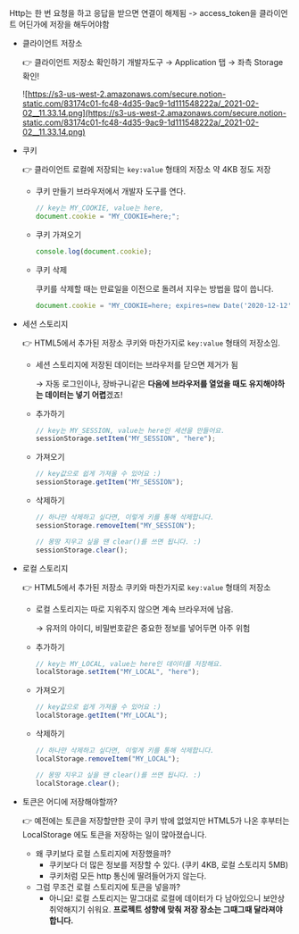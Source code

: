 Http는 한 번 요청을 하고 응답을 받으면 연결이 해제됨 
-> access_token을 클라이언트 어딘가에 저장을 해두어야함

- 클라이언트 저장소
    
    👉 클라이언트 저장소 확인하기
    개발자도구 → Application 탭 → 좌측 Storage 확인!
    
    ![https://s3-us-west-2.amazonaws.com/secure.notion-static.com/83174c01-fc48-4d35-9ac9-1d111548222a/_2021-02-02__11.33.14.png](https://s3-us-west-2.amazonaws.com/secure.notion-static.com/83174c01-fc48-4d35-9ac9-1d111548222a/_2021-02-02__11.33.14.png)
    
- 쿠키
    
    👉 클라이언트 로컬에 저장되는 `key:value` 형태의 저장소
    약 4KB 정도 저장
    
    - 쿠키 만들기
        브라우저에서 개발자 도구를 연다.
        
        ```jsx
        // key는 MY_COOKIE, value는 here, 
        document.cookie = "MY_COOKIE=here;";
        ```
        
    - 쿠키 가져오기
        
        ```jsx
        console.log(document.cookie);
        ```
        
    - 쿠키 삭제
        
        쿠키를 삭제할 때는 만료일을 이전으로 돌려서 지우는 방법을 많이 씁니다.
        
        ```jsx
        document.cookie = "MY_COOKIE=here; expires=new Date('2020-12-12').toUTCString()";
        ```
        
- 세션 스토리지

    👉 HTML5에서 추가된 저장소 쿠키와 마찬가지로 `key:value` 형태의 저장소임.
    
    - 세션 스토리지에 저장된 데이터는 브라우저를 닫으면 제거가 됨
        
        → 자동 로그인이나, 장바구니같은 **다음에 브라우저를 열었을 때도 유지해야하는 데이터는 넣기 어렵**겠죠!
        
    - 추가하기
        
        ```jsx
        // key는 MY_SESSION, value는 here인 세션을 만들어요.
        sessionStorage.setItem("MY_SESSION", "here");
        ```
        
    - 가져오기
        
        ```jsx
        // key값으로 쉽게 가져올 수 있어요 :) 
        sessionStorage.getItem("MY_SESSION");
        ```
        
    - 삭제하기
        
        ```jsx
        // 하나만 삭제하고 싶다면, 이렇게 키를 통해 삭제합니다.
        sessionStorage.removeItem("MY_SESSION");
        
        // 몽땅 지우고 싶을 땐 clear()를 쓰면 됩니다. :) 
        sessionStorage.clear();
        ```
        
- 로컬 스토리지
    
    👉 HTML5에서 추가된 저장소 쿠키와 마찬가지로 `key:value` 형태의 저장소
    
    - 로컬 스토리지는 따로 지워주지 않으면 계속 브라우저에 남음.
        
        → 유저의 아이디, 비밀번호같은 중요한 정보를 넣어두면 아주 위험
        
    - 추가하기
        
        ```jsx
        // key는 MY_LOCAL, value는 here인 데이터를 저장해요.
        localStorage.setItem("MY_LOCAL", "here");
        ```
        
    - 가져오기
        
        ```jsx
        // key값으로 쉽게 가져올 수 있어요 :) 
        localStorage.getItem("MY_LOCAL");
        ```
        
    - 삭제하기
        
        ```jsx
        // 하나만 삭제하고 싶다면, 이렇게 키를 통해 삭제합니다.
        localStorage.removeItem("MY_LOCAL");
        
        // 몽땅 지우고 싶을 땐 clear()를 쓰면 됩니다. :) 
        localStorage.clear();
        ```
        
- 토큰은 어디에 저장해야할까?
    
    👉 예전에는 토큰을 저장할만한 곳이 쿠키 밖에 없었지만
    HTML5가 나온 후부터는 LocalStorage 에도 토큰을 저장하는 일이 많아졌습니다.
    
    - 왜 쿠키보다 로컬 스토리지에 저장했을까?
        - 쿠키보다 더 많은 정보를 저장할 수 있다. 
        (쿠키 4KB, 로컬 스토리지 5MB)
        - 쿠키처럼 모든 http 통신에 딸려들어가지 않는다.
    - 그럼 무조건 로컬 스토리지에 토큰을 넣을까?
        - 아니요! 로컬 스토리지는 말그대로 로컬에 데이터가 다 남아있으니 보안상 취약해지기 쉬워요.
        **프로젝트 성향에 맞춰 저장 장소는 그때그때 달라져야 합니다.**
